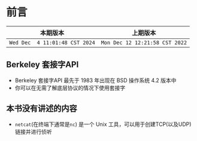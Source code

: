 # 前言

|本期版本| 上期版本
|:---:|:---:
`Wed Dec  4 11:01:48 CST 2024` | `Mon Dec 12 12:21:58 CST 2022`



## Berkeley 套接字API

* Berkeley 套接字API 最先于 1983 年出现在 BSD 操作系统 4.2 版本中
* 你可以在无需了解底层协议的情况下使用套接字

## 本书没有讲述的内容

* `netcat`(在终端下通常是`nc`) 是一个 Unix 工具，可以用于创建TCP(以及UDP)链接并进行侦听
